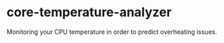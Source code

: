 # core-temperature-analyzer
Monitoring your CPU temperature in order to predict overheating issues.
